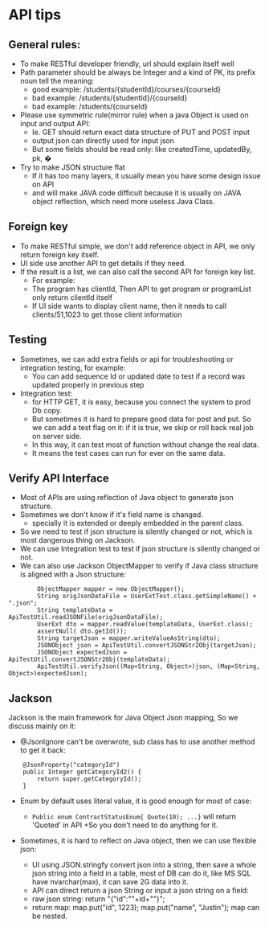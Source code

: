 # API tips

## General rules:
+ To make RESTful developer friendly, url should explain itself well
+ Path parameter should be always be Integer and a kind of PK,  its prefix noun tell the meaning:
	+ good example: /students/{studentId}/courses/{courseId}
	+ bad example: /students/{studentId}/{courseId}
	+ bad example: /students/{courseId}
+ Please use symmetric rule(mirror rule) when a java Object is used on input and output API:
	+ Ie. GET should return exact data structure of PUT and POST input
	+ output json can directly used for input json	
	+ But some fields should be read only: like createdTime, updatedBy, pk, �
+ Try to make JSON structure flat
	+ If it has too many layers, it usually mean you have some design issue on API 
	+ and will make JAVA code difficult because it is usually on JAVA object reflection, which need more useless Java Class.
	
## Foreign key
+ To make RESTful simple, we don't add reference object in API, we only return foreign key itself.
+ UI side use another API to get details if they need.
+ If the result is a list, we can also call the second API for foreign key list.
	+ For example:
	+ The program has clientId, Then API to get program or programList only return clientId itself
	+ If UI side wants to display client name, then it needs to call  clients/51,1023 to get those client information
	
## Testing

+ Sometimes, we can add extra fields or api for troubleshooting or integration testing, for example: 
	+ You can add sequence Id or updated date to test if a record was updated properly in previous step
+ Integration test: 
	+ for HTTP GET, it is easy, because you connect the system to prod Db copy. 
	+ But sometimes it is hard to prepare good data for post and put. So we can add a test flag on it: if it is true, we skip or roll back real job on server side. 
	+ In this way, it can test most of function without change the real data.
	+ It means the test cases can run for ever on the same data.


## Verify API Interface
+ Most of APIs are using reflection of Java object to generate json structure. 
+ Sometimes we don't know if it's field name is changed.
	+ specially it is extended or deeply embedded in the parent class.
+ So we need to test if json structure is silently changed or not, which is most dangerous thing on Jackson.
+ We can use Integration test to test if json structure is silently changed or not.
+ We can also use Jackson ObjectMapper to verify if Java class structure is aligned with a Json structure:
```
    	ObjectMapper mapper = new ObjectMapper();    	
        String origJsonDataFile = UserExtTest.class.getSimpleName() + ".json";
        String templateData = ApiTestUtil.readJSONFile(origJsonDataFile);
        UserExt dto = mapper.readValue(templateData, UserExt.class);        
       	assertNull( dto.getId());
        String targetJson = mapper.writeValueAsString(dto);        
        JSONObject json = ApiTestUtil.convertJSONStr2Obj(targetJson);
        JSONObject expectedJson = ApiTestUtil.convertJSONStr2Obj(templateData);
        ApiTestUtil.verifyJson((Map<String, Object>)json, (Map<String, Object>)expectedJson);
```	
		
## Jackson
Jackson is the main framework for Java Object Json mapping, So we discuss mainly on it:

+ @JsonIgnore can't be overwrote, sub class has to use another method to get it back:	        
```
    @JsonProperty("categoryId")
    public Integer getCategoryId2() {
        return super.getCategoryId();
    }
```
+ Enum by default uses literal value, it is good enough for most of case:
	+ `Public enum ContractStatusEnum{ Quote(10); ...}` will return 'Quoted' in API
	+So you don't need to do anything for it.

+ Sometimes, it is hard to reflect on Java object, then we can use flexible json:
	+ UI using JSON.stringfy convert json into a string, then save a whole json string into a field in a table, most of DB can do it, like MS SQL have nvarchar(max), it can save 2G data into it.
	+ API can direct return a json String or input a json string on a field:
	+ raw json string: return "{\"id\":\""+id+"\"}";
	+ return map: map.put("id", 1223); map.put("name", "Justin"); map can be nested.
